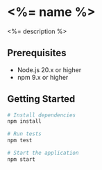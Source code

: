 # <%= name %>

<%= description %>

## Prerequisites

- Node.js 20.x or higher
- npm 9.x or higher

## Getting Started

```bash
# Install dependencies
npm install

# Run tests
npm test

# Start the application
npm start
```
